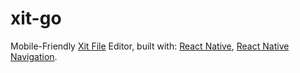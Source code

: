 # xit-go
Mobile-Friendly [Xit File](https://xit.jotaen.net/) Editor, built with: [React Native](https://reactnative.dev/), [React Native Navigation](https://reactnavigation.org/docs/getting-started/).
